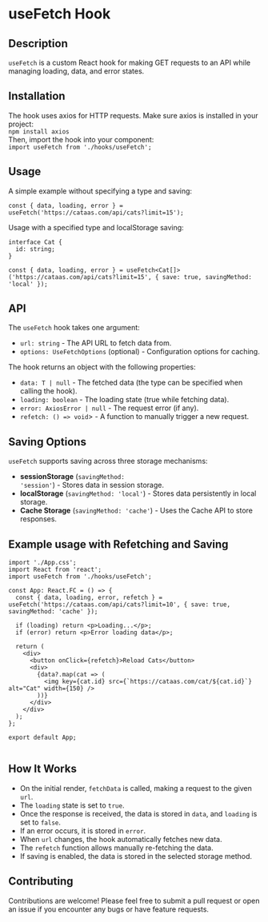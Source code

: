<h1>useFetch Hook</h1>

<h2>Description</h2>

<code>useFetch</code> is a custom React hook for making GET requests to an API while managing loading, data, and error states.

<h2>Installation</h2>
The hook uses axios for HTTP requests. Make sure axios is installed in your project: <br/>
<code>npm install axios</code> <br />
Then, import the hook into your component: <br />
<code>import useFetch from './hooks/useFetch';</code>

<h2>Usage</h2>
A simple example without specifying a type and saving:

```
const { data, loading, error } = useFetch('https://cataas.com/api/cats?limit=15');
```

Usage with a specified type and localStorage saving:

```
interface Cat {
  id: string;
}

const { data, loading, error } = useFetch<Cat[]>('https://cataas.com/api/cats?limit=15', { save: true, savingMethod: 'local' });
```

<h2>API</h2>

The <code>useFetch</code> hook takes one argument: <br/>

- <code>url: string</code> - The API URL to fetch data from.<br/>
- <code>options: UseFetchOptions</code> (optional) - Configuration options for caching.

The hook returns an object with the following properties:

- <code>data: T | null</code> - The fetched data (the type can be specified when calling the hook).<br/>
- <code>loading: boolean</code> - The loading state (true while fetching data).<br/>
- <code>error: AxiosError | null</code> - The request error (if any).<br/>
- <code>refetch: () => void</code>> - A function to manually trigger a new request.

<h2>Saving Options</h2>
<code>useFetch</code> supports saving across three storage mechanisms:

- **sessionStorage** (<code>savingMethod: 'session'</code>) - Stores data in session storage.
- **localStorage** (<code>savingMethod: 'local'</code>) - Stores data persistently in local storage.
- **Cache Storage** (<code>savingMethod: 'cache'</code>) - Uses the Cache API to store responses.

<h2>Example usage with Refetching and Saving</h2>

```
import './App.css';
import React from 'react';
import useFetch from './hooks/useFetch';

const App: React.FC = () => {
  const { data, loading, error, refetch } = useFetch('https://cataas.com/api/cats?limit=10', { save: true, savingMethod: 'cache' });

  if (loading) return <p>Loading...</p>;
  if (error) return <p>Error loading data</p>;

  return (
    <div>
      <button onClick={refetch}>Reload Cats</button>
      <div>
        {data?.map(cat => (
          <img key={cat.id} src={`https://cataas.com/cat/${cat.id}`} alt="Cat" width={150} />
        ))}
      </div>
    </div>
  );
};

export default App;


```

<h2>How It Works</h2>

- On the initial render, <code>fetchData</code> is called, making a request to the given <code>url</code>.
- The <code>loading</code> state is set to <code>true</code>.
- Once the response is received, the data is stored in <code>data</code>, and <code>loading</code> is set to <code>false</code>.
- If an error occurs, it is stored in <code>error</code>.
- When <code>url</code> changes, the hook automatically fetches new data.
- The <code>refetch</code> function allows manually re-fetching the data.
- If saving is enabled, the data is stored in the selected storage method.

<h2>Contributing</h2>

Contributions are welcome! Please feel free to submit a pull request or open an issue if you encounter any bugs or have feature requests.
